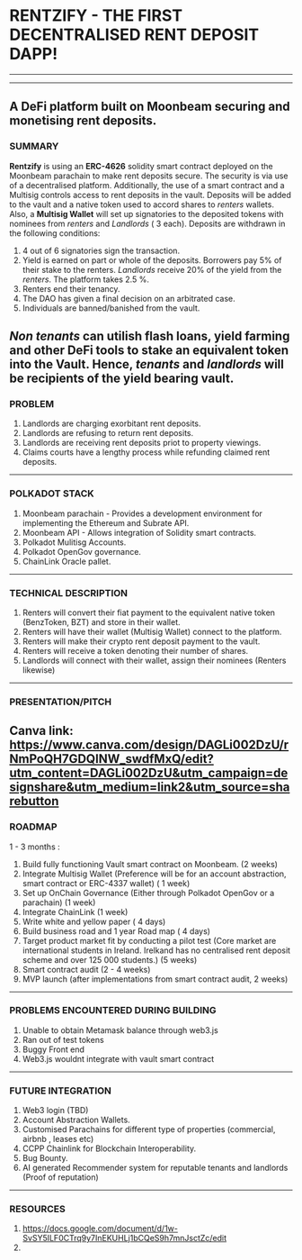 # RENTZIFY - THE FIRST DECENTRALISED RENT DEPOSIT DAPP!
-------------------------------------------------------
-------------------------------------------------------
A DeFi platform built on Moonbeam securing and monetising rent deposits. 
----
### SUMMARY
**Rentzify** is using an **ERC-4626** solidity smart contract deployed on the Moonbeam parachain to make rent deposits secure. The security is via use of a decentralised platform. Additionally, the use of a smart contract and a Multisig controls access to rent deposits in the vault. Deposits will be added to the vault and a native token used to accord shares to *renters* wallets. Also, a **Multisig Wallet** will set up signatories to the deposited tokens with nominees from *renters* and *Landlords* ( 3 each). Deposits are withdrawn in the following conditions:
1. 4 out of 6 signatories sign the transaction.
2. Yield is earned on part or whole of the deposits. Borrowers pay 5% of their stake to the renters. *Landlords* receive 20% of the yield from the *renters*. The platform takes 2.5 %.
3. Renters end their tenancy.
4. The DAO has given a final decision on an arbitrated case.
5. Individuals are banned/banished from the vault.

*Non tenants* can utilish flash loans, yield farming and other DeFi tools to stake an equivalent token into the Vault. Hence, *tenants* and *landlords* will be recipients of the yield bearing vault. 
----
### PROBLEM
1. Landlords are charging exorbitant rent deposits.
2. Landlords are refusing to return rent deposits.
3. Landlords are receiving rent deposits priot to property viewings.
4. Claims courts have a lengthy process while refunding claimed rent deposits.
----
### POLKADOT STACK
1. Moonbeam parachain - Provides a development environment for implementing the Ethereum and Subrate API. 
2. Moonbeam API - Allows integration of Solidity smart contracts.
3.   Polkadot Mulitisg Accounts.
4.   Polkadot OpenGov governance.
5.   ChainLink Oracle pallet.
----
### TECHNICAL DESCRIPTION
1. Renters will convert their fiat payment to the equivalent native token (BenzToken, BZT) and store in their wallet.
2. Renters will have their wallet (Multisig Wallet) connect to the platform.
3. Renters will make their crypto rent deposit payment to the vault. 
4. Renters will receive a token denoting their number of shares.
5. Landlords will connect with their wallet, assign their nominees (Renters likewise)
----
### PRESENTATION/PITCH
Canva link: https://www.canva.com/design/DAGLi002DzU/rNmPoQH7GDQlNW_swdfMxQ/edit?utm_content=DAGLi002DzU&utm_campaign=designshare&utm_medium=link2&utm_source=sharebutton
----
### ROADMAP
1 - 3 months : 
1. Build fully functioning Vault smart contract on Moonbeam. (2 weeks)
2. Integrate Multisig Wallet (Preference will be for an account abstraction, smart contract or ERC-4337 wallet) ( 1 week)
3. Set up OnChain Governance (Either through Polkadot OpenGov or a parachain) (1 week)
4. Integrate ChainLink (1 week)
5. Write white and yellow paper ( 4 days)
6. Build business road and 1 year Road map ( 4 days)
7. Target product market fit by conducting a pilot test (Core market are international students in Ireland. Irelkand has no centralised rent deposit scheme and over 125 000 students.) (5 weeks)
8. Smart contract audit (2 - 4 weeks)
9. MVP launch (after implementations from smart contract audit, 2 weeks)
----
### PROBLEMS ENCOUNTERED DURING BUILDING
1. Unable to obtain Metamask balance through web3.js
2. Ran out of test tokens
3. Buggy Front end
4. Web3.js wouldnt integrate with vault smart contract
----

### FUTURE INTEGRATION
1. Web3 login (TBD)
2. Account Abstraction Wallets.
3. Customised Parachains for different type of properties (commercial, airbnb , leases etc)
4. CCPP Chainlink for Blockchain Interoperability.
5. Bug Bounty.
6. AI generated Recommender system for reputable tenants and landlords (Proof of reputation)
----

### RESOURCES
1. https://docs.google.com/document/d/1w-SvSY5ILF0CTrq9y7InEKUHLj1bCQeS9h7mnJsctZc/edit
2. 
